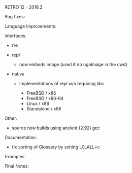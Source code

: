 RETRO 12 - 2018.2

Bug fixes:

Language Improvements:

Interfaces:

- rre

- repl

  - now embeds image (used if no ngaImage in the cwd)

- native

  - Implementations of repl w/o requiring libc

    - FreeBSD / x86
    - FreeBSD / x86-64
    - Linux / x86
    - Standalone / x86

Other:

- source now builds using ancient (2.92) gcc

Documentation:

- fix sorting of Glossary by setting LC_ALL=c

Examples:

Final Notes:
